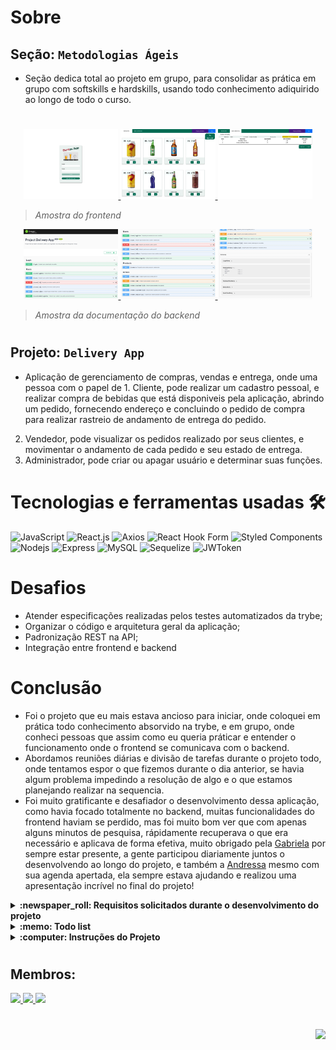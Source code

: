 # Sobre

## Seção: `Metodologias Ágeis`

- Seção dedica total ao projeto em grupo, para consolidar as prática em grupo com softskills e hardskills, usando todo conhecimento adiquirido ao longo de todo o curso.

#
<div align="center">
  <a href="https://raw.githubusercontent.com/davidrogger/trybe-project-delivery-app/readme-update/readme-imgs/project_fe_top.webp">
    <img width="30%" src="./readme-imgs/project_fe_top.webp">
  </a>
  <a href="https://raw.githubusercontent.com/davidrogger/trybe-project-delivery-app/readme-update/readme-imgs/project_fe_mid.webp">
    <img width="30%" src="./readme-imgs/project_fe_mid.webp">
  </a>
  <a href="https://raw.githubusercontent.com/davidrogger/trybe-project-delivery-app/readme-update/readme-imgs/project_fe_bot.webp">
    <img width="30%" src="./readme-imgs/project_fe_bot.webp">
  </a>
</div>

>*Amostra do frontend*

<div align="center">
  <a href="https://raw.githubusercontent.com/davidrogger/trybe-project-delivery-app/readme-update/readme-imgs/project_be_top.webp">
    <img width="30%" src="./readme-imgs/project_be_top.webp">
  </a>
  <a href="https://raw.githubusercontent.com/davidrogger/trybe-project-delivery-app/readme-update/readme-imgs/project_be_mid.webp">
    <img width="30%" src="./readme-imgs/project_be_mid.webp">
  </a>
  <a href="https://raw.githubusercontent.com/davidrogger/trybe-project-delivery-app/readme-update/readme-imgs/project_be_bot.webp">
    <img width="30%" src="./readme-imgs/project_be_bot.webp">
  </a>
</div>

>*Amostra da documentação do backend*

#
## Projeto: `Delivery App`

- Aplicação de gerenciamento de compras, vendas e entrega, onde uma pessoa com o papel de 1. Cliente, pode realizar um cadastro pessoal, e realizar compra de bebidas que está disponiveis pela aplicação, abrindo um pedido, fornecendo endereço e concluindo o pedido de compra para realizar rastreio de andamento de entrega do pedido.
2. Vendedor, pode visualizar os pedidos realizado por seus clientes, e movimentar o andamento de cada pedido e seu estado de entrega.
3. Administrador, pode criar ou apagar usuário e determinar suas funções.

# Tecnologias e ferramentas usadas 🛠

![JavaScript](https://img.shields.io/badge/-JavaScript-%23F7DF1C?style=flat-square&logo=javascript&logoColor=000000&labelColor=%23F7DF1C&color=%23FFCE5A)
![React.js](https://img.shields.io/badge/-React.js-61DAFB?style=flat-square&logo=react&logoColor=ffffff)
![Axios](https://img.shields.io/badge/-Axios-fff?style=flat-square&logo=axios&logoColor=671DDF)
![React Hook Form](https://img.shields.io/badge/-React_Hook_Form-081229?style=flat-square&logo=ReactHookForm)
![Styled Components](https://img.shields.io/badge/-Styled_Components-3d3d3d?style=flat-square&logo=StyledComponents)
![Nodejs](https://img.shields.io/badge/-Nodejs-339933?style=flat-square&logo=Node.js&logoColor=ffffff)
![Express](https://img.shields.io/badge/-Express-339999?style=flat-square&logo=express&logoColor=ffffff)
![MySQL](https://img.shields.io/badge/-MySQL-EAA221?style=flat-square&logo=mysql&logoColor=1e4c68)
![Sequelize](https://img.shields.io/badge/-Sequelize-02afef?style=flat-square&logo=sequelize&logoColor=ffffff)
![JWToken](https://img.shields.io/badge/-JWToken-000?style=flat-square&logo=jsonwebtokens&logoColor=d63aff)


# Desafios

- Atender especificações realizadas pelos testes automatizados da trybe;
- Organizar o código e arquitetura geral da aplicação;
- Padronização REST na API;
- Integração entre frontend e backend

# Conclusão

- Foi o projeto que eu mais estava ancioso para iniciar, onde coloquei em prática todo conhecimento absorvido na trybe, e em grupo, onde conheci pessoas que assim como eu queria práticar e entender o funcionamento onde o frontend se comunicava com o backend.
- Abordamos reuniões diárias e divisão de tarefas durante o projeto todo, onde tentamos espor o que fizemos durante o dia anterior, se havia algum problema impedindo a resolução de algo e o que estamos planejando realizar na sequencia.
- Foi muito gratificante e desafiador o desenvolvimento dessa aplicação, como havia focado totalmente no backend, muitas funcionalidades do frontend haviam se perdido, mas foi muito bom ver que com apenas alguns minutos de pesquisa, rápidamente recuperava o que era necessário e aplicava de forma efetiva, muito obrigado pela [Gabriela](https://www.linkedin.com/in/gabrielapapin) por sempre estar presente, a gente participou diariamente juntos o desenvolvendo ao longo do projeto, e também a [Andressa](https://www.linkedin.com/in/andressa-ponzo) mesmo com sua agenda apertada, ela sempre estava ajudando e realizou uma apresentação incrível no final do projeto!

</details>

<details>
  <summary>
    <strong>
      :newspaper_roll: Requisitos solicitados durante o desenvolvimento do projeto
    </strong>
  </summary>

 
### Requisitos
*Nome* | *Avaliação*
--- | :---:
1 - Crie uma tela de login que deve ser acessível pelos endpoints / e /login no navegador | :heavy_check_mark:
2 - Crie os elementos da tela de login com os data-testids disponíveis no protótipo | :heavy_check_mark:
3 - Desenvolva a tela de login de maneira que ela impossibilite o login com dados mal-formatados | :heavy_check_mark:
4 - Desenvolva a tela de login de maneira que ela impossibilite o login com dados válidos, porém inexistentes no banco de dados | :heavy_check_mark:
5 - Desenvolva a tela de login de maneira que ela possibilite fazer o login com dados válidos e existentes no banco de dados | :heavy_check_mark:
6 - Crie uma tela de registro que deve ser acessível via endpoint /register no navegador e pelo botão de registro na tela de login | :heavy_check_mark:
7 - Crie os elementos da tela de registro com os data-testids disponíveis no protótipo | :heavy_check_mark:
8 - Desenvolva a tela de registro de maneira que ela impossibilite o cadastro com dados mal-formatados | :heavy_check_mark:
9 - Desenvolva a tela de registro de maneira que ela possibilite cadastrar com dados válidos | :heavy_check_mark:
10 - Desenvolva a tela de registro de maneira que ela impossibilite o cadastro de um usuário já existente | :heavy_check_mark:
11 - Crie uma tela de produtos do cliente contendo uma barra de navegação - navbar - que servirá também para demais telas das pessoas usuárias | :heavy_check_mark:
12 - Desenvolva a tela de produtos do cliente criando os demais elementos com os data-testids disponíveis no protótipo | :heavy_check_mark:
13 - Desenvolva a tela de produtos do cliente de forma que ela pressuponha dados válidos da pessoa usuária armazenados no localStorage | :heavy_check_mark:
14 - Desenvolva a tela de produtos do cliente de forma que os cards de todos os produtos pré-cadastrados contenham os valores corretos | :heavy_check_mark:
15 - Desenvolva a tela de produtos do cliente de forma que o preço total esteja correto após a adição de itens aleatórios | :heavy_check_mark:
16 - Desenvolva a tela de produtos do cliente de forma que haja um botão de carrinho que redirecionará para a tela de checkout caso itens sejam adicionados | :heavy_check_mark:
17 - Crie uma tela de checkout do cliente com elementos com os data-testids disponíveis no protótipo | :heavy_check_mark:
18 - Desenvolva a tela de checkout do cliente de forma a possuir os dados corretos do carrinho e preço total | :heavy_check_mark:
19 - Desenvolva a tela de checkout do cliente de forma que seja possível remover itens do carrinho | :heavy_check_mark:
20 - Desenvolva a tela de checkout do cliente de forma a nos redirecionar para a tela de detalhes do pedido feito após a finalização do mesmo | :heavy_check_mark:
21 - Desenvolva a tela de checkout do cliente de forma a gerar uma nova venda na tabela sales, assim como relações em salesProducts ao finalizar o pedido | :heavy_check_mark:
22 - Crie uma tela de pedidos do cliente com elementos a partir dos data-testids disponíveis no protótipo | :heavy_check_mark:
23 - Desenvolva a tela de pedidos do cliente de forma a conter a lista de pedidos do mesmo com os dados corretos | :heavy_check_mark:
24 - Desenvolva a tela de pedidos do cliente de forma a dar acesso à tela de detalhes de um pedido ao clicar no card do mesmo | :heavy_check_mark:
25 - Crie uma tela de detalhes do pedido do cliente com elementos a partir dos data-testids disponíveis no protótipo | :heavy_check_mark:
26 - Desenvolva a tela de detalhes do pedido do cliente de forma a possuir os dados corretos da venda | :heavy_check_mark:
27 - Crie uma tela de pedidos da pessoa vendedora com elementos a partir dos data-testids disponíveis no protótipo | :heavy_check_mark:
28 - Desenvolva a tela de pedidos da pessoa vendedora de forma a conter a lista de pedidos do mesmo com os dados corretos | :heavy_check_mark:
29 - Desenvolva a tela de pedidos da pessoa vendedora de forma a dar acesso à tela de detalhes de um pedido ao clicar no card do mesmo | :heavy_check_mark:
30 - Crie uma tela de detalhes do pedido da pessoa vendedora com elementos a partir dos data-testids disponíveis no protótipo | :heavy_check_mark:
31 - Desenvolva a tela de detalhes do pedido da pessoa vendedora de forma a possuir os dados corretos da venda | :heavy_check_mark:
32 - Desenvolva a tela de detalhes do pedido da pessoa vendedora de forma a ser capaz de alterar o status do pedido | :heavy_check_mark:
33 - Garanta que o status do pedido atualizado na tela de detalhes do pedido da pessoa vendedora seja refletido na tela de detalhes do pedido do cliente após atualização das páginas | :heavy_check_mark:
34 - Garanta que o status do pedido atualizado na tela de detalhes do pedido da pessoa vendedora seja refletido na tela de lista de pedidos do cliente após atualização das páginas | :heavy_check_mark:
35 - Garanta que o status do pedido atualizado na tela de detalhes do pedido do cliente seja refletido na tela de lista de pedidos da pessoa vendedora após atualização das páginas | :heavy_check_mark:
36 - Crie uma tela de pessoa administradora com elementos a partir dos data-testids disponíveis no protótipo | :heavy_check_mark:
37 - Desenvolva a tela da pessoa administradora de forma a validar o formulário de cadastro | :heavy_check_mark:
38 - Desenvolva a tela da pessoa administradora de forma que seja possível cadastrar pessoas usuárias válidas | :heavy_check_mark:
39 - Desenvolva a tela da pessoa administradora de forma que ela impossibilite o cadastro de pessoas usuárias já existentes | :heavy_check_mark:
40 - Desenvolva a tela da pessoa administradora de forma que haja uma tabela de pessoas usuárias cadastradas | :heavy_check_mark:
41 - Desenvolva a tela da pessoa administradora de forma que seja possível deletar pessoas usuárias na tabela | :heavy_check_mark:


</details>

<details>
  <summary>
    <strong>
      :memo: Todo list
    </strong>
  </summary>

  - [x] - ~~Criar aplicação com base nos requisitos da trybe.~~ ![data](https://badgen.net/badge/delivery/04-10-2022/green)

</details>

<details>
  <summary>
    <strong>
      :computer: Instruções do  Projeto
    </strong>
  </summary>

> ### Importante seguir a ordem apresentada a baixo, para o funcionamento.

<details>
<summary>
  <strong>
    ⚠️ Configurações mínimas para execução do projeto
  </strong>
</summary>

  > - Sistema Operacional Distribuição Unix
  > - Node versão >= 16
  > - Docker
  > - Docker-compose versão >=1.29.2
  > - API Client ([Thunder Client](https://www.thunderclient.com/), [Insomnia](https://insomnia.rest/), [POSTMAN](https://www.postman.com/), ou algum outro de sua preferência)

  </details>

  <details>
  <summary>
    <strong>
      ⚠️ Inicie o docker-compose
    </strong>
  </summary>

  >Após clonar o respositório para iniciar o docker compose, você deve dentro da pasta raiz do projeto usar o comando: `docker-compose up -d`
  >Verifique os containers, usando o comando `docker ps` no terminal. Deve aparecer três containers com o nome de *app_frontend*, *app_backend* e *db*.
  </details>

  <details>
  <summary>
    <strong>
      :family_man_woman_girl_boy: Usuários cadastrados
    </strong>
  </summary>

  >Usuário administrador:
  >```
  >email: adm@deliveryapp.com
  >password: --adm2@21!!--
  >```
  >Usuário vendedor:
  >```
  >email: fulana@deliveryapp.com
  >password: fulana@123
  >```
  >Usuário cliente:
  >```
  >email: zebirita@email.com
  >password: $#zebirita#$
  >```

  </details>
</details>


#
## Membros:

<div>
  <a href="https://www.linkedin.com/in/andressa-ponzo">
    <img src="https://badgen.net/badge/Linkedin/Andressa Ponzo/blue" \>
  <a href="https://www.linkedin.com/in/davidrogger/">
    <img src="https://badgen.net/badge/Linkedin/Davíd Roggér/blue" \>
  <a href="https://www.linkedin.com/in/gabrielapapin">
    <img src="https://badgen.net/badge/Linkedin/Gabriela Papin/blue" \>
</div>

#
<div align="right">
  <img src="https://badgen.net/badge/last%20update/27-02-2023/blue">
</div>
